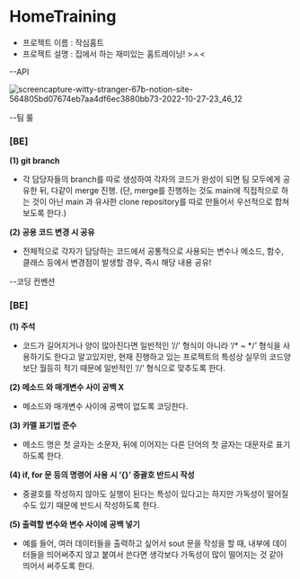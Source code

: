 # HomeTraining

- 프로젝트 이름 : 작심홈트
- 프로젝트 설명 : 집에서 하는 재미있는 홈트레이닝! >ㅅ<

--API

![screencapture-witty-stranger-67b-notion-site-564805bd07674eb7aa4df6ec3880bb73-2022-10-27-23_46_12](https://user-images.githubusercontent.com/43533141/198321786-fccc5b0a-0643-43aa-a158-b6bdcc3df51b.png)



--팀 룰

### **[BE]**

**(1) git branch**

 - 각 담당자들의 branch를 따로 생성하여 각자의 코드가 완성이 되면 팀 모두에게 공유한 뒤, 다같이 merge 진행.
(단, merge를 진행하는 것도 main에 직접적으로 하는 것이 아닌 main 과 유사한 clone repository를 따로 만들어서 우선적으로 합쳐보도록 한다.)

**(2) 공용 코드 변경 시 공유**

 - 전체적으로 각자가 담당하는 코드에서 공통적으로 사용되는 변수나 메소드, 함수, 클래스 등에서 변경점이 발생할 경우, 즉시 해당 내용 공유!

--코딩 컨벤션
### [BE]

**(1) 주석** 

 - 코드가 길어지거나 양이 많아진다면 일반적인 ‘//’ 형식이 아니라 ‘/* ~ */’ 형식을 사용하기도 한다고 알고있지만, 현재 진행하고 있는 프로젝트의 특성상 실무의 코드양보단 월등히 적기 때문에 일반적인 ‘//’ 형식으로 맞추도록 한다.

**(2) 메소드 와 매개변수 사이 공백 X**

 -  메소드와 매개변수 사이에 공백이 없도록 코딩한다.


**(3) 카멜 표기법 준수**

 - 메소드 명은 첫 글자는 소문자, 뒤에 이어지는 다른 단어의 첫 글자는 대문자로 표기하도록 한다.

**(4) if, for 문 등의 명령어 사용 시 ‘{}’ 중괄호 반드시 작성**

 - 중괄호를 작성하지 않아도 실행이 된다는 특성이 있다고는 하지만 가독성이 떨어질 수도 있기 때문에 반드시 작성하도록 한다.


**(5)  출력할 변수와 변수 사이에 공백 넣기**

 - 예를 들어, 여러 데이터들을 출력하고 싶어서 sout 문을 작성을 할 때, 내부에 데이터들을 띄어써주지 않고 붙여서 쓴다면 생각보다 가독성이 많이 떨어지는 것 같아 띄어서 써주도록 한다.
